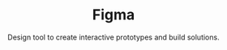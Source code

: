 ---
title: "Figma"
subtitle: "Design tool to create interactive prototypes and build solutions."
external_url: https://www.figma.com
logo: 'https://static.figma.com/app/icon/1/favicon.svg'
categories: [resources]
---
